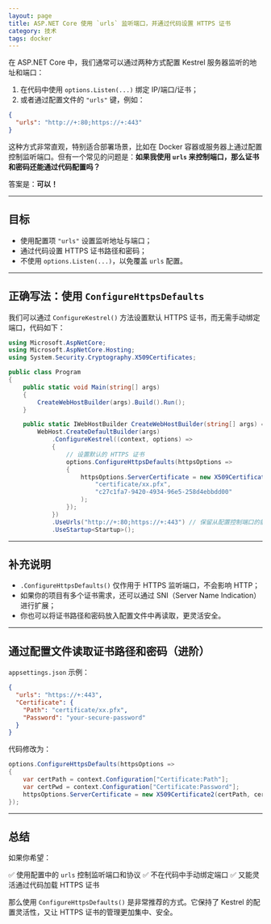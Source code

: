 ```yaml
---
layout: page
title: ASP.NET Core 使用 `urls` 监听端口，并通过代码设置 HTTPS 证书
category: 技术
tags: docker
---
```


在 ASP.NET Core 中，我们通常可以通过两种方式配置 Kestrel 服务器监听的地址和端口：

1. 在代码中使用 `options.Listen(...)` 绑定 IP/端口/证书；
2. 或者通过配置文件的 `"urls"` 键，例如：

```json
{
  "urls": "http://+:80;https://+:443"
}
```

这种方式非常直观，特别适合部署场景，比如在 Docker 容器或服务器上通过配置控制监听端口。但有一个常见的问题是：**如果我使用 `urls` 来控制端口，那么证书和密码还能通过代码配置吗？**

答案是：**可以！**

---

## 目标

* 使用配置项 `"urls"` 设置监听地址与端口；
* 通过代码设置 HTTPS 证书路径和密码；
* 不使用 `options.Listen(...)`，以免覆盖 `urls` 配置。

---

## 正确写法：使用 `ConfigureHttpsDefaults`

我们可以通过 `ConfigureKestrel()` 方法设置默认 HTTPS 证书，而无需手动绑定端口，代码如下：

```csharp
using Microsoft.AspNetCore;
using Microsoft.AspNetCore.Hosting;
using System.Security.Cryptography.X509Certificates;

public class Program
{
    public static void Main(string[] args)
    {
        CreateWebHostBuilder(args).Build().Run();
    }

    public static IWebHostBuilder CreateWebHostBuilder(string[] args) =>
        WebHost.CreateDefaultBuilder(args)
            .ConfigureKestrel((context, options) =>
            {
                // 设置默认的 HTTPS 证书
                options.ConfigureHttpsDefaults(httpsOptions =>
                {
                    httpsOptions.ServerCertificate = new X509Certificate2(
                        "certificate/xx.pfx",
                        "c27c1fa7-9420-4934-96e5-258d4ebbdd00"
                    );
                });
            })
            .UseUrls("http://+:80;https://+:443") // 保留从配置控制端口的能力
            .UseStartup<Startup>();
```

---

## 补充说明

* `.ConfigureHttpsDefaults()` 仅作用于 HTTPS 监听端口，不会影响 HTTP；
* 如果你的项目有多个证书需求，还可以通过 SNI（Server Name Indication）进行扩展；
* 你也可以将证书路径和密码放入配置文件中再读取，更灵活安全。

---

## 通过配置文件读取证书路径和密码（进阶）

`appsettings.json` 示例：

```json
{
  "urls": "https://+:443",
  "Certificate": {
    "Path": "certificate/xx.pfx",
    "Password": "your-secure-password"
  }
}
```

代码修改为：

```csharp
options.ConfigureHttpsDefaults(httpsOptions =>
{
    var certPath = context.Configuration["Certificate:Path"];
    var certPwd = context.Configuration["Certificate:Password"];
    httpsOptions.ServerCertificate = new X509Certificate2(certPath, certPwd);
});
```

---

## 总结

如果你希望：

✅ 使用配置中的 `urls` 控制监听端口和协议
✅ 不在代码中手动绑定端口
✅ 又能灵活通过代码加载 HTTPS 证书

那么使用 `ConfigureHttpsDefaults()` 是非常推荐的方式。它保持了 Kestrel 的配置灵活性，又让 HTTPS 证书的管理更加集中、安全。
